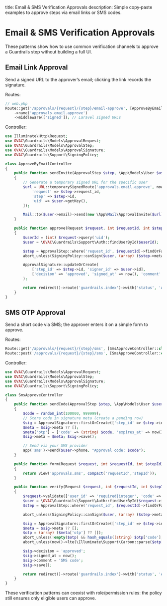 title: Email & SMS Verification Approvals
description: Simple copy‑paste examples to approve steps via email links or SMS codes.

# Email & SMS Verification Approvals

These patterns show how to use common verification channels to approve a Guardrails step without building a full UI.

## Email Link Approval

Send a signed URL to the approver’s email; clicking the link records the signature.

Routes:

```php
// web.php
Route::get('/approvals/{request}/{step}/email-approve', [ApproveByEmailController::class, 'approve'])
    ->name('approvals.email.approve')
    ->middleware(['signed']); // Laravel signed URLs
```

Controller:

```php
use Illuminate\Http\Request;
use OVAC\Guardrails\Models\ApprovalRequest;
use OVAC\Guardrails\Models\ApprovalStep;
use OVAC\Guardrails\Models\ApprovalSignature;
use OVAC\Guardrails\Support\SigningPolicy;

class ApproveByEmailController
{
    public function sendInvite(ApprovalStep $step, \App\Models\User $user)
    {
        // Generate a temporary signed URL for the specific user
        $url = URL::temporarySignedRoute('approvals.email.approve', now()->addHours(24), [
            'request' => $step->request_id,
            'step' => $step->id,
            'uid' => $user->getKey(),
        ]);

        Mail::to($user->email)->send(new \App\Mail\ApprovalInvite($url));
    }

    public function approve(Request $request, int $requestId, int $stepId)
    {
        $userId = (int) $request->query('uid');
        $user = \OVAC\Guardrails\Support\Auth::findUserById($userId);

        $step = ApprovalStep::where('request_id', $requestId)->findOrFail($stepId);
        abort_unless(SigningPolicy::canSign($user, (array) ($step->meta['signers'] ?? []), $step), 403);

        ApprovalSignature::updateOrCreate(
            ['step_id' => $step->id, 'signer_id' => $user->id],
            ['decision' => 'approved', 'signed_at' => now(), 'comment' => 'Email link']
        );

        return redirect()->route('guardrails.index')->with('status', 'Approved via email');
    }
}
```

## SMS OTP Approval

Send a short code via SMS; the approver enters it on a simple form to approve.

Routes:

```php
Route::get('/approvals/{request}/{step}/sms', [SmsApproveController::class, 'form'])->name('approvals.sms.form');
Route::post('/approvals/{request}/{step}/sms', [SmsApproveController::class, 'verify'])->name('approvals.sms.verify');
```

Controller:

```php
use OVAC\Guardrails\Models\ApprovalRequest;
use OVAC\Guardrails\Models\ApprovalStep;
use OVAC\Guardrails\Models\ApprovalSignature;
use OVAC\Guardrails\Support\SigningPolicy;

class SmsApproveController
{
    public function sendCode(ApprovalStep $step, \App\Models\User $user)
    {
        $code = random_int(100000, 999999);
        // Store code in signature meta (create a pending row)
        $sig = ApprovalSignature::firstOrCreate(['step_id' => $step->id, 'signer_id' => $user->id]);
        $meta = $sig->meta ?? [];
        $meta['otp'] = ['code' => (string) $code, 'expires_at' => now()->addMinutes(10)->toISOString()];
        $sig->meta = $meta; $sig->save();

        // Send via your SMS provider
        app('sms')->send($user->phone, "Approval code: $code");
    }

    public function form(Request $request, int $requestId, int $stepId)
    {
        return view('approvals.sms', compact('requestId','stepId'));
    }

    public function verify(Request $request, int $requestId, int $stepId)
    {
        $request->validate(['user_id' => 'required|integer', 'code' => 'required|string']);
        $user = \OVAC\Guardrails\Support\Auth::findUserById($request->integer('user_id'));
        $step = ApprovalStep::where('request_id', $requestId)->findOrFail($stepId);

        abort_unless(SigningPolicy::canSign($user, (array) ($step->meta['signers'] ?? []), $step), 403);

        $sig = ApprovalSignature::firstOrCreate(['step_id' => $step->id, 'signer_id' => $user->id]);
        $meta = $sig->meta ?? [];
        $otp = (array) ($meta['otp'] ?? []);
        abort_unless(!empty($otp) && hash_equals((string) $otp['code'], (string) $request->string('code')), 422, 'Invalid code');
        abort_unless(now()->lte(\Illuminate\Support\Carbon::parse($otp['expires_at'])), 422, 'Code expired');

        $sig->decision = 'approved';
        $sig->signed_at = now();
        $sig->comment = 'SMS code';
        $sig->save();

        return redirect()->route('guardrails.index')->with('status', 'Approved via SMS');
    }
}
```

These verification patterns can coexist with role/permission rules: the policy still ensures only eligible users can approve.
